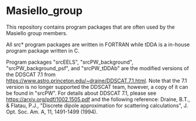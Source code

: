# Masiello_group
This repository contains program packages that are often used by the Masiello group members. 

All src* program packages are written in FORTRAN while tDDA is a in-house program package written in C.

Program packages "srcEELS", "srcPW_background", "srcPW_background_psf", and "srcPW_tDDAb" are the modified versions of the DDSCAT 7.1 from https://www.astro.princeton.edu/~draine/DDSCAT.7.1.html. Note that the 7.1 version is no longer supported the DDSCAT team, however, a copy of it can be found in "srcPW". For details about DDSCAT 7.1, please see https://arxiv.org/pdf/1002.1505.pdf and the following reference:
  Draine, B.T., & Flatau, P.J., "Discrete dipole approximation for scattering calculations", J. Opt. Soc. Am. A, 11, 1491-1499 (1994). 
